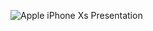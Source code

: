![Apple iPhone Xs Presentation](https://github.com/ertekinbatuhan/To-Do_App/assets/101355515/7321685f-00f7-4746-b701-3d20420bf763)
